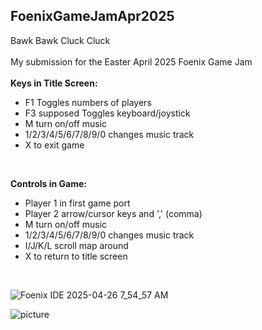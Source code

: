 ## FoenixGameJamApr2025<br/>
Bawk Bawk Cluck Cluck<br/>
<br/>
My submission for the Easter April 2025 Foenix Game Jam<br/>
<br/>
**Keys in Title Screen:**<br/>
+  F1 Toggles numbers of players<br/>
+  F3 supposed Toggles keyboard/joystick<br/>
+  M turn on/off music<br/>
+  1/2/3/4/5/6/7/8/9/0 changes music track<br/>
+  X to exit game<br/>
<br/>

**Controls in Game:**<br/>
+  Player 1 in first game port<br/>
+  Player 2 arrow/cursor keys and ',' (comma)<br/>
+  M turn on/off music<br/>
+  1/2/3/4/5/6/7/8/9/0 changes music track<br/>
+  I/J/K/L scroll map around<br/>
+  X to return to title screen<br/>
<br/>

![Foenix IDE 2025-04-26 7_54_57 AM](https://github.com/user-attachments/assets/2ea81d70-e1a5-4577-bed6-747170fae27a)

![picture](https://github.com/noyen1973/FoenixGameJamApr2025/bbcc_titlepage.png)
